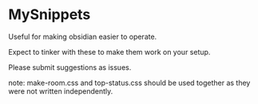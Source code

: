# MySnippets
Useful for making obsidian easier to operate.

Expect to tinker with these to make them work on your setup.

Please submit suggestions as issues.

note: make-room.css and top-status.css should be used together as they were not written independently. 

